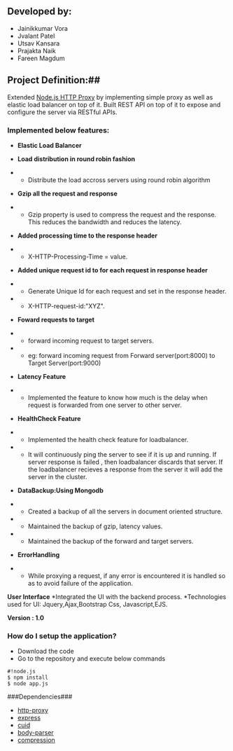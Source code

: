 
## Developed by: ##
* Jainikkumar Vora
* Jvalant Patel
* Utsav Kansara
* Prajakta Naik
* Fareen Magdum

## Project Definition:##
Extended [Node.js HTTP Proxy](https://github.com/nodejitsu/node-http-proxy) by implementing simple proxy as well as elastic load balancer on top of it. Built REST API on top of it to expose and configure the server via RESTful APIs.

### Implemented below features: ###

* **Elastic Load Balancer**
* **Load distribution in round robin fashion**
* - Distribute the load accross servers using round robin algorithm

* **Gzip all the request and response**
* - Gzip property is used to compress the request and the response. This reduces the bandwidth and reduces the latency.

* **Added processing time to the response header**
* - X-HTTP-Processing-Time = value.

* **Added unique request id to for each request in response header**
* - Generate Unique Id for each request and set in the response header.
* - X-HTTP-request-id:"XYZ".

* **Foward requests to target**
* - forward incoming request to target servers.
* - eg: forward incoming request from Forward  server(port:8000) to Target Server(port:9000)

* **Latency Feature**
* - Implemented the feature to know how much is the delay when request is forwarded from one server to other server.

* **HealthCheck Feature**
* - Implemented the health check feature for loadbalancer.
* - It will continuously ping the server to see if it is up and running. If server response is failed , then loadbalancer discards that server. If the loadbalancer recieves a response from the server it will add the server in the cluster.

* **DataBackup:Using Mongodb**
* - Created a backup of all the servers in document oriented structure.
* - Maintained the backup of gzip, latency values.
* - Maintained the backup of the forward and target servers.

* **ErrorHandling**
* - While proxying a request, if any error is encountered it is handled so as to avoid failure of the application.


**User Interface**
*Integrated the UI with the backend process.
*Technologies used for UI: Jquery,Ajax,Bootstrap Css, Javascript,EJS.


**Version : 1.0**

### How do I setup the application? ###

* Download the code
* Go to the repository and execute below commands
```
#!node.js
$ npm install
$ node app.js
```
###Dependencies###
* [http-proxy](https://github.com/nodejitsu/node-http-proxy)
* [express](http://expressjs.com/)
* [cuid](https://github.com/ericelliott/cuid)
* [body-parser](https://github.com/expressjs/body-parser)
* [compression](https://github.com/expressjs/compression)
